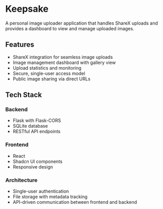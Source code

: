 # Keepsake

A personal image uploader application that handles ShareX uploads and provides a dashboard to view and manage uploaded images.

## Features

- ShareX integration for seamless image uploads
- Image management dashboard with gallery view
- Upload statistics and monitoring
- Secure, single-user access model
- Public image sharing via direct URLs

## Tech Stack

### Backend
- Flask with Flask-CORS
- SQLite database
- RESTful API endpoints

### Frontend
- React
- Shadcn UI components
- Responsive design

### Architecture
- Single-user authentication
- File storage with metadata tracking
- API-driven communication between frontend and backend